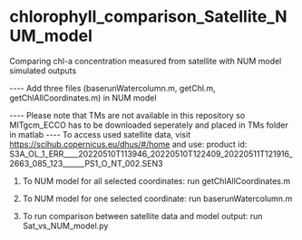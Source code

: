 # chlorophyll_comparison_Satellite_NUM_model
Comparing chl-a concentration measured from satellite with NUM model simulated outputs

---- Add three files (baserunWatercolumn.m, getChl.m, getChlAllCoordinates.m) in NUM model


---- Please note that TMs are not available in this repository so MITgcm_ECCO has to be downloaded seperately and placed in TMs folder in matlab
---- To access used satellite data, visit https://scihub.copernicus.eu/dhus/#/home and use:
       product id: S3A_OL_1_ERR____20220510T113946_20220510T122409_20220511T121916_2663_085_123______PS1_O_NT_002.SEN3

1. To NUM model for all selected coordinates:
    run getChlAllCoordinates.m 

2. To NUM model for one selected coordinate:
    run baserunWatercolumn.m

3. To run comparison between satellite data and model output:
    run Sat_vs_NUM_model.py
